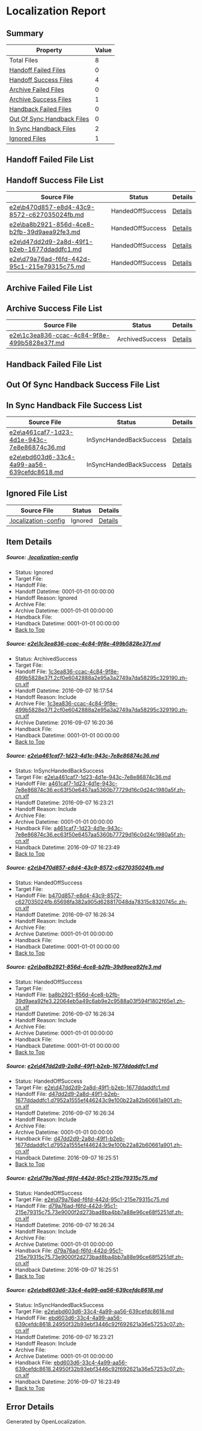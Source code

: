 # <a name='report-top'></a> Localization Report

## Summary
 Property | Value 
 -------- | ----- 
 Total Files | 8
[ Handoff Failed Files ](#handoff-failed-list)| 0
[ Handoff Success Files ](#handoff-success-list)| 4
[ Archive Failed Files ](#archive-failed-list)| 0
[ Archive Success Files ](#archive-success-list)| 1
[ Handback Failed Files ](#handback-failed-list)| 0
[ Out Of Sync Handback Files ](#outofsync-handback-success-list)| 0
[ In Sync Handback Files ](#insync-handback-success-list)| 2
[ Ignored Files ](#ignored-list)| 1

## <a name='handoff-failed-list'></a> Handoff Failed File List

## <a name='handoff-success-list'></a> Handoff Success File List
 Source File | Status | Details 
 ----------- | ------ | ------- 
 [e2e\b470d857-e8d4-43c9-8572-c627035024fb.md](https://github.com/OpenLocalizationTestOrg/ol-test0/blob/1158443c704dd40ecd8a8506b53db0513b92b735/e2e/b470d857-e8d4-43c9-8572-c627035024fb.md) | HandedOffSuccess | [Details](#0749f2db151fe0c7010d9ba9a02660b7268584a33)
 [e2e\ba8b2921-856d-4ce8-b2fb-39d9aea92fe3.md](https://github.com/OpenLocalizationTestOrg/ol-test0/blob/a9a66bdba5de50fdd58da9ad805829707d3593f1/e2e/ba8b2921-856d-4ce8-b2fb-39d9aea92fe3.md) | HandedOffSuccess | [Details](#4cebf3d401f68db02d09485b322ab8b461745a974)
 [e2e\d47dd2d9-2a8d-49f1-b2eb-1677ddaddfc1.md](https://github.com/OpenLocalizationTestOrg/ol-test0/blob/6d5ddcef7ec95b31da8c6ddee60c420daa1ca5df/e2e/d47dd2d9-2a8d-49f1-b2eb-1677ddaddfc1.md) | HandedOffSuccess | [Details](#94d8903313bb27de2fb73b7105a960145400da9c5)
 [e2e\d79a76ad-f6fd-442d-95c1-215e79315c75.md](https://github.com/OpenLocalizationTestOrg/ol-test0/blob/7795eb8597f795c3c1fe6959740dcf0b943369f4/e2e/d79a76ad-f6fd-442d-95c1-215e79315c75.md) | HandedOffSuccess | [Details](#090a84252ce91e8a875b514df773cf78577032026)

## <a name='archive-failed-list'></a> Archive Failed File List

## <a name='archive-success-list'></a> Archive Success File List
 Source File | Status | Details 
 ----------- | ------ | ------- 
 [e2e\1c3ea836-ccac-4c84-9f8e-499b5828e37f.md](https://github.com/OpenLocalizationTestOrg/ol-test0/blob/0aa0f27c55fa35ff8f12054fbbe1eab492c38a70/e2e/1c3ea836-ccac-4c84-9f8e-499b5828e37f.md) | ArchivedSuccess | [Details](#8c274a79395f8ba7cd9ccc1657eb63cfcb2ce4061)

## <a name='handback-failed-list'></a> Handback Failed File List

## <a name='outofsync-handback-success-list'></a> Out Of Sync Handback Success File List

## <a name='insync-handback-success-list'></a> In Sync Handback File Success List
 Source File | Status | Details 
 ----------- | ------ | ------- 
 [e2e\a461caf7-1d23-4d1e-943c-7e8e86874c36.md](https://github.com/OpenLocalizationTestOrg/ol-test0/blob/2b525df594d16e2f9e7e554d5b498d24dfb7829c/e2e/a461caf7-1d23-4d1e-943c-7e8e86874c36.md) | InSyncHandedBackSuccess | [Details](#b0ecc2870134fc34da32dfcba4c8eeedcc51bdf82)
 [e2e\ebd603d6-33c4-4a99-aa56-639cefdc8618.md](https://github.com/OpenLocalizationTestOrg/ol-test0/blob/2b525df594d16e2f9e7e554d5b498d24dfb7829c/e2e/ebd603d6-33c4-4a99-aa56-639cefdc8618.md) | InSyncHandedBackSuccess | [Details](#fdc9104968eb40731818c009031085ed3beab9537)

## <a name='ignored-list'></a> Ignored File List
 Source File | Status | Details 
 ----------- | ------ | ------- 
 [.localization-config](https://github.com/OpenLocalizationTestOrg/ol-test0/blob/1158443c704dd40ecd8a8506b53db0513b92b735/.localization-config) | Ignored | [Details](#3d4f252ac210baf56311d7e97dcc2db10974dbd20)

## Item Details
##### <a name='3d4f252ac210baf56311d7e97dcc2db10974dbd20'></a> Source: [.localization-config](https://github.com/OpenLocalizationTestOrg/ol-test0/blob/1158443c704dd40ecd8a8506b53db0513b92b735/.localization-config)
* Status: Ignored
* Target File: 
* Handoff File: 
* Handoff Datetime: 0001-01-01 00:00:00
* Handoff Reason: Ignored
* Archive File: 
* Archive Datetime: 0001-01-01 00:00:00
* Handback File: 
* Handback Datetime: 0001-01-01 00:00:00
* [Back to Top](#report-top)

##### <a name='8c274a79395f8ba7cd9ccc1657eb63cfcb2ce4061'></a> Source: [e2e\1c3ea836-ccac-4c84-9f8e-499b5828e37f.md](https://github.com/OpenLocalizationTestOrg/ol-test0/blob/0aa0f27c55fa35ff8f12054fbbe1eab492c38a70/e2e/1c3ea836-ccac-4c84-9f8e-499b5828e37f.md)
* Status: ArchivedSuccess
* Target File: 
* Handoff File: [1c3ea836-ccac-4c84-9f8e-499b5828e37f.2cf0e6042888a2e95a3a2749a7da58295c329190.zh-cn.xlf](https://github.com/OpenLocalizationTestOrg/ol-test0-handoff/blob/88fde37be9f543f79388a395da32f4309cac0114/ol-handoff/OpenLocalizationTestOrg/ol-test0-zhcn/ci/ht/1c3ea836-ccac-4c84-9f8e-499b5828e37f.2cf0e6042888a2e95a3a2749a7da58295c329190.zh-cn.xlf)
* Handoff Datetime: 2016-09-07 16:17:54
* Handoff Reason: Include
* Archive File: [1c3ea836-ccac-4c84-9f8e-499b5828e37f.2cf0e6042888a2e95a3a2749a7da58295c329190.zh-cn.xlf](https://github.com/OpenLocalizationTestOrg/ol-test0-handoff/blob/22e3ed3fd384d317cc1d59cb1de6c55a4c8371dd/ol-archive/OpenLocalizationTestOrg/ol-test0-zhcn/ci/ht/1c3ea836-ccac-4c84-9f8e-499b5828e37f.2cf0e6042888a2e95a3a2749a7da58295c329190.zh-cn.xlf)
* Archive Datetime: 2016-09-07 16:20:36
* Handback File: 
* Handback Datetime: 0001-01-01 00:00:00
* [Back to Top](#report-top)

##### <a name='b0ecc2870134fc34da32dfcba4c8eeedcc51bdf82'></a> Source: [e2e\a461caf7-1d23-4d1e-943c-7e8e86874c36.md](https://github.com/OpenLocalizationTestOrg/ol-test0/blob/2b525df594d16e2f9e7e554d5b498d24dfb7829c/e2e/a461caf7-1d23-4d1e-943c-7e8e86874c36.md)
* Status: InSyncHandedBackSuccess
* Target File: [e2e\a461caf7-1d23-4d1e-943c-7e8e86874c36.md](https://github.com/OpenLocalizationTestOrg/ol-test0-zhcn/blob/37e874c25d0720b53afe420aa197ea0ea0667edf/e2e/a461caf7-1d23-4d1e-943c-7e8e86874c36.md)
* Handoff File: [a461caf7-1d23-4d1e-943c-7e8e86874c36.ec63f50e6457aa5360b77729d16c0d24c1980a5f.zh-cn.xlf](https://github.com/OpenLocalizationTestOrg/ol-test0-handoff/blob/8c5ca95e1876b3afc35bdef909e396ebaef36bd1/ol-handoff/OpenLocalizationTestOrg/ol-test0-zhcn/ci/a461caf7-1d23-4d1e-943c-7e8e86874c36.ec63f50e6457aa5360b77729d16c0d24c1980a5f.zh-cn.xlf)
* Handoff Datetime: 2016-09-07 16:23:21
* Handoff Reason: Include
* Archive File: 
* Archive Datetime: 0001-01-01 00:00:00
* Handback File: [a461caf7-1d23-4d1e-943c-7e8e86874c36.ec63f50e6457aa5360b77729d16c0d24c1980a5f.zh-cn.xlf](https://github.com/OpenLocalizationTestOrg/ol-test0-handback/blob/48e42cfdb39e91ce346a80917452afe4062c17db/ol-handback/OpenLocalizationTestOrg/ol-test0-zhcn/ci/a461caf7-1d23-4d1e-943c-7e8e86874c36.ec63f50e6457aa5360b77729d16c0d24c1980a5f.zh-cn.xlf)
* Handback Datetime: 2016-09-07 16:23:49
* [Back to Top](#report-top)

##### <a name='0749f2db151fe0c7010d9ba9a02660b7268584a33'></a> Source: [e2e\b470d857-e8d4-43c9-8572-c627035024fb.md](https://github.com/OpenLocalizationTestOrg/ol-test0/blob/1158443c704dd40ecd8a8506b53db0513b92b735/e2e/b470d857-e8d4-43c9-8572-c627035024fb.md)
* Status: HandedOffSuccess
* Target File: 
* Handoff File: [b470d857-e8d4-43c9-8572-c627035024fb.65698fa382a905d628817048da78315c8320745c.zh-cn.xlf](https://github.com/OpenLocalizationTestOrg/ol-test0-handoff/blob/71fe8eba4e4ab33a3416442222866a614841826d/ol-handoff/OpenLocalizationTestOrg/ol-test0-zhcn/ci/ht/b470d857-e8d4-43c9-8572-c627035024fb.65698fa382a905d628817048da78315c8320745c.zh-cn.xlf)
* Handoff Datetime: 2016-09-07 16:26:34
* Handoff Reason: Include
* Archive File: 
* Archive Datetime: 0001-01-01 00:00:00
* Handback File: 
* Handback Datetime: 0001-01-01 00:00:00
* [Back to Top](#report-top)

##### <a name='4cebf3d401f68db02d09485b322ab8b461745a974'></a> Source: [e2e\ba8b2921-856d-4ce8-b2fb-39d9aea92fe3.md](https://github.com/OpenLocalizationTestOrg/ol-test0/blob/a9a66bdba5de50fdd58da9ad805829707d3593f1/e2e/ba8b2921-856d-4ce8-b2fb-39d9aea92fe3.md)
* Status: HandedOffSuccess
* Target File: 
* Handoff File: [ba8b2921-856d-4ce8-b2fb-39d9aea92fe3.22064eb5a49c6ab9e2c9588a03f594f1802f65e1.zh-cn.xlf](https://github.com/OpenLocalizationTestOrg/ol-test0-handoff/blob/71fe8eba4e4ab33a3416442222866a614841826d/ol-handoff/OpenLocalizationTestOrg/ol-test0-zhcn/ci/ht/ba8b2921-856d-4ce8-b2fb-39d9aea92fe3.22064eb5a49c6ab9e2c9588a03f594f1802f65e1.zh-cn.xlf)
* Handoff Datetime: 2016-09-07 16:26:34
* Handoff Reason: Include
* Archive File: 
* Archive Datetime: 0001-01-01 00:00:00
* Handback File: 
* Handback Datetime: 0001-01-01 00:00:00
* [Back to Top](#report-top)

##### <a name='94d8903313bb27de2fb73b7105a960145400da9c5'></a> Source: [e2e\d47dd2d9-2a8d-49f1-b2eb-1677ddaddfc1.md](https://github.com/OpenLocalizationTestOrg/ol-test0/blob/6d5ddcef7ec95b31da8c6ddee60c420daa1ca5df/e2e/d47dd2d9-2a8d-49f1-b2eb-1677ddaddfc1.md)
* Status: HandedOffSuccess
* Target File: [e2e\d47dd2d9-2a8d-49f1-b2eb-1677ddaddfc1.md](https://github.com/OpenLocalizationTestOrg/ol-test0-zhcn/blob/4d99649ff7232e121ec67dde7e143db7ae4fdf00/e2e/d47dd2d9-2a8d-49f1-b2eb-1677ddaddfc1.md)
* Handoff File: [d47dd2d9-2a8d-49f1-b2eb-1677ddaddfc1.d7952a1555ef446243c9e100b22a82b60661a901.zh-cn.xlf](https://github.com/OpenLocalizationTestOrg/ol-test0-handoff/blob/71fe8eba4e4ab33a3416442222866a614841826d/ol-handoff/OpenLocalizationTestOrg/ol-test0-zhcn/ci/ht/d47dd2d9-2a8d-49f1-b2eb-1677ddaddfc1.d7952a1555ef446243c9e100b22a82b60661a901.zh-cn.xlf)
* Handoff Datetime: 2016-09-07 16:26:34
* Handoff Reason: Include
* Archive File: 
* Archive Datetime: 0001-01-01 00:00:00
* Handback File: [d47dd2d9-2a8d-49f1-b2eb-1677ddaddfc1.d7952a1555ef446243c9e100b22a82b60661a901.zh-cn.xlf](https://github.com/OpenLocalizationTestOrg/ol-test0-handback/blob/a6e3dc9f6a3c264822c862242928b49eecd4245c/ol-handback/OpenLocalizationTestOrg/ol-test0-zhcn/ci/mt/d47dd2d9-2a8d-49f1-b2eb-1677ddaddfc1.d7952a1555ef446243c9e100b22a82b60661a901.zh-cn.xlf)
* Handback Datetime: 2016-09-07 16:25:51
* [Back to Top](#report-top)

##### <a name='090a84252ce91e8a875b514df773cf78577032026'></a> Source: [e2e\d79a76ad-f6fd-442d-95c1-215e79315c75.md](https://github.com/OpenLocalizationTestOrg/ol-test0/blob/7795eb8597f795c3c1fe6959740dcf0b943369f4/e2e/d79a76ad-f6fd-442d-95c1-215e79315c75.md)
* Status: HandedOffSuccess
* Target File: [e2e\d79a76ad-f6fd-442d-95c1-215e79315c75.md](https://github.com/OpenLocalizationTestOrg/ol-test0-zhcn/blob/4d99649ff7232e121ec67dde7e143db7ae4fdf00/e2e/d79a76ad-f6fd-442d-95c1-215e79315c75.md)
* Handoff File: [d79a76ad-f6fd-442d-95c1-215e79315c75.73e9000f2d273bad8ba4bb7a88e96ce68f5251df.zh-cn.xlf](https://github.com/OpenLocalizationTestOrg/ol-test0-handoff/blob/71fe8eba4e4ab33a3416442222866a614841826d/ol-handoff/OpenLocalizationTestOrg/ol-test0-zhcn/ci/ht/d79a76ad-f6fd-442d-95c1-215e79315c75.73e9000f2d273bad8ba4bb7a88e96ce68f5251df.zh-cn.xlf)
* Handoff Datetime: 2016-09-07 16:26:34
* Handoff Reason: Include
* Archive File: 
* Archive Datetime: 0001-01-01 00:00:00
* Handback File: [d79a76ad-f6fd-442d-95c1-215e79315c75.73e9000f2d273bad8ba4bb7a88e96ce68f5251df.zh-cn.xlf](https://github.com/OpenLocalizationTestOrg/ol-test0-handback/blob/a6e3dc9f6a3c264822c862242928b49eecd4245c/ol-handback/OpenLocalizationTestOrg/ol-test0-zhcn/ci/mt/d79a76ad-f6fd-442d-95c1-215e79315c75.73e9000f2d273bad8ba4bb7a88e96ce68f5251df.zh-cn.xlf)
* Handback Datetime: 2016-09-07 16:25:51
* [Back to Top](#report-top)

##### <a name='fdc9104968eb40731818c009031085ed3beab9537'></a> Source: [e2e\ebd603d6-33c4-4a99-aa56-639cefdc8618.md](https://github.com/OpenLocalizationTestOrg/ol-test0/blob/2b525df594d16e2f9e7e554d5b498d24dfb7829c/e2e/ebd603d6-33c4-4a99-aa56-639cefdc8618.md)
* Status: InSyncHandedBackSuccess
* Target File: [e2e\ebd603d6-33c4-4a99-aa56-639cefdc8618.md](https://github.com/OpenLocalizationTestOrg/ol-test0-zhcn/blob/37e874c25d0720b53afe420aa197ea0ea0667edf/e2e/ebd603d6-33c4-4a99-aa56-639cefdc8618.md)
* Handoff File: [ebd603d6-33c4-4a99-aa56-639cefdc8618.24950f32b93ebf3446c92f692621a36e57253c07.zh-cn.xlf](https://github.com/OpenLocalizationTestOrg/ol-test0-handoff/blob/8c5ca95e1876b3afc35bdef909e396ebaef36bd1/ol-handoff/OpenLocalizationTestOrg/ol-test0-zhcn/ci/ebd603d6-33c4-4a99-aa56-639cefdc8618.24950f32b93ebf3446c92f692621a36e57253c07.zh-cn.xlf)
* Handoff Datetime: 2016-09-07 16:23:21
* Handoff Reason: Include
* Archive File: 
* Archive Datetime: 0001-01-01 00:00:00
* Handback File: [ebd603d6-33c4-4a99-aa56-639cefdc8618.24950f32b93ebf3446c92f692621a36e57253c07.zh-cn.xlf](https://github.com/OpenLocalizationTestOrg/ol-test0-handback/blob/48e42cfdb39e91ce346a80917452afe4062c17db/ol-handback/OpenLocalizationTestOrg/ol-test0-zhcn/ci/ebd603d6-33c4-4a99-aa56-639cefdc8618.24950f32b93ebf3446c92f692621a36e57253c07.zh-cn.xlf)
* Handback Datetime: 2016-09-07 16:23:49
* [Back to Top](#report-top)


## Error Details

Generated by OpenLocalization.
